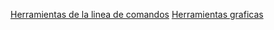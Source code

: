 <!--
.. title: Hello
.. slug: index
.. date: 2023-10-29 18:24:54 UTC-03:00
.. tags: 
.. category: 
.. link: 
.. description: 
.. type: text
-->


[Herramientas de la linea de comandos](link://slug/herramientas-de-la-linea-de-comandos)
[Herramientas graficas](link://slug/herramientas-graficas)
